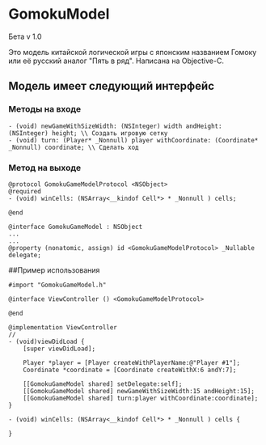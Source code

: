 # GomokuModel
Бета v 1.0

Это модель китайской логической игры с японским названием Гомоку или её русский аналог "Пять в ряд". Написана на Objective-C. 

## Модель имеет следующий интерфейс
### Методы на входе
```
- (void) newGameWithSizeWidth: (NSInteger) width andHeight: (NSInteger) height; \\ Создать игровую сетку
- (void) turn: (Player* _Nonnull) player withCoordinate: (Coordinate* _Nonnull) coordinate; \\ Сделать ход
```
### Метод на выходе
```
@protocol GomokuGameModelProtocol <NSObject>
@required
- (void) winCells: (NSArray<__kindof Cell*> * _Nonnull ) cells;

@end

@interface GomokuGameModel : NSObject
...
...
@property (nonatomic, assign) id <GomokuGameModelProtocol> _Nullable delegate;
```
##Пример использования
```
#import "GomokuGameModel.h"

@interface ViewController () <GomokuGameModelProtocol>

@end

@implementation ViewController
//
- (void)viewDidLoad {
    [super viewDidLoad];
    
    Player *player = [Player createWithPlayerName:@"Player #1"];
    Coordinate *coordinate = [Coordinate createWithX:6 andY:7];
    
    [[GomokuGameModel shared] setDelegate:self];
    [[GomokuGameModel shared] newGameWithSizeWidth:15 andHeight:15];
    [[GomokuGameModel shared] turn:player withCoordinate:coordinate];
}

- (void) winCells: (NSArray<__kindof Cell*> * _Nonnull ) cells {
    
}

```
